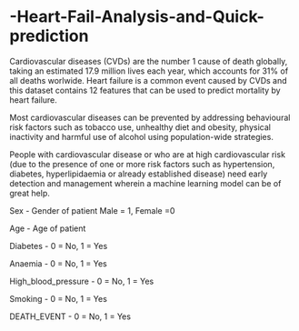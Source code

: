 # -Heart-Fail-Analysis-and-Quick-prediction
Cardiovascular diseases (CVDs) are the number 1 cause of death globally, taking an estimated 17.9 million lives each year, which accounts for 31% of all deaths worlwide.
Heart failure is a common event caused by CVDs and this dataset contains 12 features that can be used to predict mortality by heart failure.

Most cardiovascular diseases can be prevented by addressing behavioural risk factors such as tobacco use, unhealthy diet and obesity, physical inactivity and harmful use of alcohol using population-wide strategies.

People with cardiovascular disease or who are at high cardiovascular risk (due to the presence of one or more risk factors such as hypertension, diabetes, hyperlipidaemia or already established disease) need early detection and management wherein a machine learning model can be of great help.

Sex - Gender of patient Male = 1, Female =0

Age - Age of patient

Diabetes - 0 = No, 1 = Yes

Anaemia - 0 = No, 1 = Yes

High_blood_pressure - 0 = No, 1 = Yes

Smoking - 0 = No, 1 = Yes

DEATH_EVENT - 0 = No, 1 = Yes
